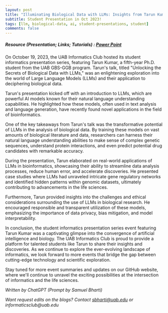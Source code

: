 ```yaml
---
layout: post
title: "Illuminating Biological Data with LLMs: Insights from Tarun Kumar"
subtitle: Student Presentation in Oct 2023!
tags: [llm, biological-data, ai, student-presentations, student]
comments: false
---
```

##### Resource (Presentation; Links; Tutorials) : <a href="https://docs.google.com/presentation/d/1-oaQsQHNCe_eacXCfHaQoHuWSqFrSuE0/edit?usp=sharing&ouid=110725132466133961555&rtpof=true&sd=true" target="_blank">Power Point</a>


On October 19, 2023, the UAB Informatics Club hosted its student informatics presentation series, featuring Tarun Kumar, a fifth-year Ph.D. student from the UAB GBS-GGB program. Tarun's talk, titled "Unlocking the Secrets of Biological Data with LLMs," was an enlightening exploration into the world of Large Language Models (LLMs) and their application to deciphering biological data.

Tarun's presentation kicked off with an introduction to LLMs, which are powerful AI models known for their natural language understanding capabilities. He highlighted how these models, often used in text analysis and language generation, have recently found novel applications in the field of bioinformatics.

One of the key takeaways from Tarun's talk was the transformative potential of LLMs in the analysis of biological data. By training these models on vast amounts of biological literature and data, researchers can harness their natural language understanding abilities to make sense of complex genetic sequences, understand protein interactions, and even predict potential drug candidates with remarkable accuracy.

During the presentation, Tarun elaborated on real-world applications of LLMs in bioinformatics, showcasing their ability to streamline data analysis processes, reduce human error, and accelerate discoveries. He presented case studies where LLMs had unraveled intricate gene regulatory networks and identified hidden patterns within genomic datasets, ultimately contributing to advancements in the life sciences.

Furthermore, Tarun provided insights into the challenges and ethical considerations surrounding the use of LLMs in biological research. He encouraged responsible and transparent utilization of these models, emphasizing the importance of data privacy, bias mitigation, and model interpretability.

In conclusion, the student informatics presentation series event featuring Tarun Kumar was a captivating glimpse into the convergence of artificial intelligence and biology. The UAB Informatics Club is proud to provide a platform for talented students like Tarun to share their insights and discoveries. As we continue to explore the ever-evolving landscape of informatics, we look forward to more events that bridge the gap between cutting-edge technology and scientific exploration.

Stay tuned for more event summaries and updates on our GitHub website, where we'll continue to unravel the exciting possibilities at the intersection of informatics and the life sciences.

_Written by ChatGPT (Prompt by Samuel Bharti)_

_Want request edits on the blogs? Contact sbharti@uab.edu or informaticsclub@uab.edu_

